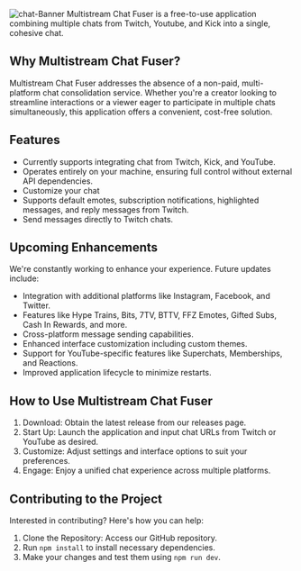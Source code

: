 ![chat-Banner](https://github.com/Tuvshno/multistream-chat-fuser/assets/61599265/e585cff8-bf81-4044-a6ab-9b99f30f4483)
Multistream Chat Fuser is a free-to-use application combining multiple chats from Twitch, Youtube, and Kick into a single, cohesive chat.

## Why Multistream Chat Fuser?
Multistream Chat Fuser addresses the absence of a non-paid, multi-platform chat consolidation service. Whether you're a creator looking to streamline interactions or a viewer eager to participate in multiple chats simultaneously, this application offers a convenient, cost-free solution.

## Features
- Currently supports integrating chat from Twitch, Kick, and YouTube.
- Operates entirely on your machine, ensuring full control without external API dependencies.
- Customize your chat
- Supports default emotes, subscription notifications, highlighted messages, and reply messages from Twitch.
- Send messages directly to Twitch chats.

## Upcoming Enhancements
We're constantly working to enhance your experience. Future updates include:

- Integration with additional platforms like Instagram, Facebook, and Twitter.
- Features like Hype Trains, Bits, 7TV, BTTV, FFZ Emotes, Gifted Subs, Cash In Rewards, and more.
- Cross-platform message sending capabilities.
- Enhanced interface customization including custom themes.
- Support for YouTube-specific features like Superchats, Memberships, and Reactions.
- Improved application lifecycle to minimize restarts.

## How to Use Multistream Chat Fuser
1. Download: Obtain the latest release from our releases page.
2. Start Up: Launch the application and input chat URLs from Twitch or YouTube as desired.
3. Customize: Adjust settings and interface options to suit your preferences.
4. Engage: Enjoy a unified chat experience across multiple platforms.

## Contributing to the Project
Interested in contributing? Here's how you can help:

1. Clone the Repository: Access our GitHub repository.
2. Run `npm install` to install necessary dependencies.
3. Make your changes and test them using `npm run dev`.

